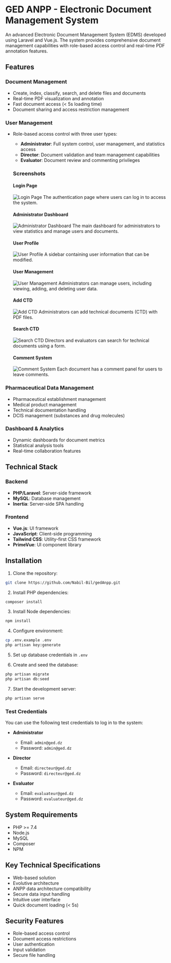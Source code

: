 # GED ANPP - Electronic Document Management System

An advanced Electronic Document Management System (EDMS) developed using Laravel and Vue.js. The system provides comprehensive document management capabilities with role-based access control and real-time PDF annotation features.

## Features

### Document Management
- Create, index, classify, search, and delete files and documents
- Real-time PDF visualization and annotation
- Fast document access (< 5s loading time)
- Document sharing and access restriction management

### User Management
- Role-based access control with three user types:
  - **Administrator**: Full system control, user management, and statistics access
  - **Director**: Document validation and team management capabilities
  - **Evaluator**: Document review and commenting privileges
  ### Screenshots

  #### Login Page
  ![Login Page](screenshots/Login.png)
  The authentication page where users can log in to access the system.

  #### Administrator Dashboard
  ![Administrator Dashboard](screenshots/AdminDashboard.png)
  The main dashboard for administrators to view statistics and manage users and documents.

  #### User Profile
  ![User Profile](screenshots/Sidebar.png)
  A sidebar containing user information that can be modified.

  #### User Management
  ![User Management](screenshots/gestion.png)
  Administrators can manage users, including viewing, adding, and deleting user data.

  #### Add CTD
  ![Add CTD](screenshots/AddCTD.png)
  Administrators can add technical documents (CTD) with PDF files.

  #### Search CTD
  ![Search CTD](screenshots/SearchCTD.png)
  Directors and evaluators can search for technical documents using a form.

  #### Comment System
  ![Comment System](screenshots/Commentires.png)
  Each document has a comment panel for users to leave comments.

### Pharmaceutical Data Management
- Pharmaceutical establishment management
- Medical product management
- Technical documentation handling
- DCIS management (substances and drug molecules)

### Dashboard & Analytics
- Dynamic dashboards for document metrics
- Statistical analysis tools
- Real-time collaboration features

## Technical Stack

### Backend
- **PHP/Laravel**: Server-side framework
- **MySQL**: Database management
- **Inertia**: Server-side SPA handling

### Frontend
- **Vue.js**: UI framework
- **JavaScript**: Client-side programming
- **Tailwind CSS**: Utility-first CSS framework
- **PrimeVue**: UI component library

## Installation

1. Clone the repository:
```bash
git clone https://github.com/Nabil-Bil/gedAnpp.git
```

2. Install PHP dependencies:
```bash
composer install
```

3. Install Node dependencies:
```bash
npm install
```

4. Configure environment:
```bash
cp .env.example .env
php artisan key:generate
```

5. Set up database credentials in `.env`

6. Create and seed the database:
```bash
php artisan migrate
php artisan db:seed
```

7. Start the development server:
```bash
php artisan serve
```

### Test Credentials

You can use the following test credentials to log in to the system:

- **Administrator**
  - Email: `admin@ged.dz`
  - Password: `admin@ged.dz`

- **Director**
  - Email: `directeur@ged.dz`
  - Password: `directeur@ged.dz`

- **Evaluator**
  - Email: `evaluateur@ged.dz`
  - Password: `evaluateur@ged.dz`

## System Requirements

- PHP >= 7.4
- Node.js
- MySQL
- Composer
- NPM

## Key Technical Specifications

- Web-based solution
- Evolutive architecture
- ANPP data architecture compatibility
- Secure data input handling
- Intuitive user interface
- Quick document loading (< 5s)

## Security Features

- Role-based access control
- Document access restrictions
- User authentication
- Input validation
- Secure file handling
